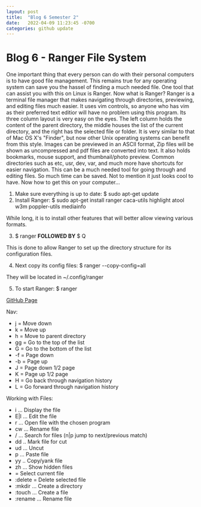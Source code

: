 ```yaml
---
layout: post
title:  "Blog 6 Semester 2"
date:   2022-04-09 11:23:45 -0700
categories: github update
---
```


# Blog 6 - Ranger File System

One important thing that every person can do with their personal computers is to have good file management. This remains true for any operating system can save you the hassel 
of finding a much needed file. One tool that can assist you with this on Linux is Ranger. Now what is Ranger? 
Ranger is a terminal file manager that makes navigating through directories, previewing, and editing files much easier. 
It uses vim controls, so anyone who has vim as their preferred text editior will have no problem using this program. Its three column layout is very easy on the eyes.
The left column holds the content of the parent directory, the middle houses the list of the current directory, and the right has the selected file or folder.
It is very similar to that of Mac OS X's "Finder", but now other Unix operating systems can benefit from this style. 
Images can be previewed in an ASCII format, Zip files will be shown as uncompressed and pdf files are converted into text. 
It also holds bookmarks, mouse support, and thumbnail/photo preview. 
Common directories such as etc, usr, dev, var, and much more have shortcuts for easier navigation.
This can be a much needed tool for going through and editing files. So much time can be saved. Not to mention it just looks cool to have. 
Now how to get this on your computer...


1. Make sure everything is up to date: $ sudo apt-get update
2. Install Ranger:  $ sudo apt-get install ranger caca-utils highlight atool w3m poppler-utils mediainfo

While long, it is to install other features that will better allow viewing various formats. 

3. $ ranger **FOLLOWED BY** $ Q

This is done to allow Ranger to set up the directory structure for its configuration files. 

4. Next copy its config files: $ ranger --copy-config=all

They will be located in ~/.config/ranger

5. To start Ranger: $ ranger

[GitHub Page](https://github.com/ranger/ranger)

Nav: 
-	j = Move down
-	k = Move up
-	h = Move to parent directory
-	gg = Go to the top of the list
-	G = Go to the bottom of the list
-	<ctrl>-f = Page down
-	<ctrl>-b = Page up
-	J = Page down 1/2 page
-	K = Page up 1/2 page
-	H = Go back through navigation history
-	L = Go forward through navigation history

Working with Files:
- i … Display the file
- E|I … Edit the file
- r … Open file with the chosen program
- cw … Rename file
- / … Search for files (n|p jump to next/previous match)
- dd .. Mark file for cut
- ud … Uncut
- p … Paste file
- yy .. Copy/yank file
- zh … Show hidden files
- <space> = Select current file
- :delete = Delete selected file
- :mkdir … Create a directory
- :touch … Create a file
- :rename … Rename file

